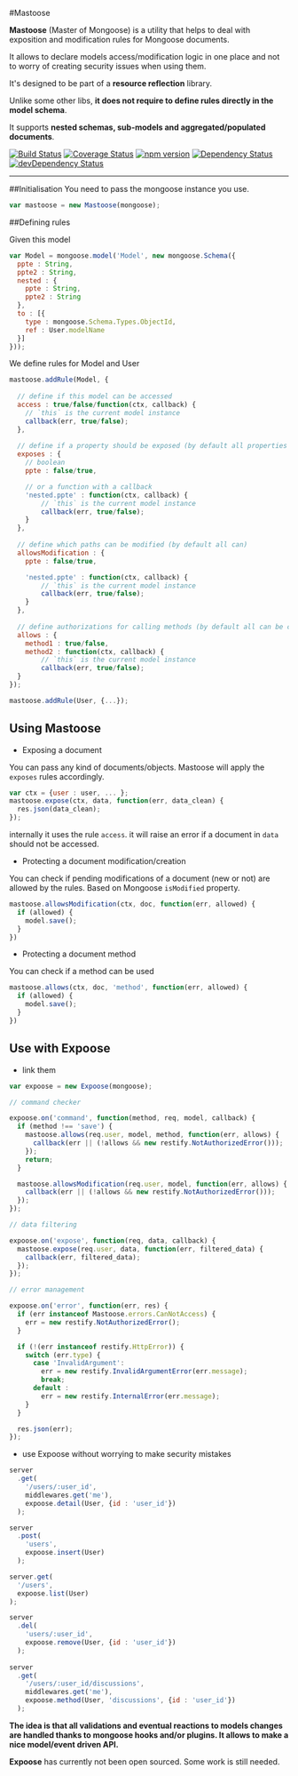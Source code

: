 #Mastoose


**Mastoose** (Master of Mongoose) is a utility that helps to deal with exposition and modification rules for Mongoose documents.

It allows to declare models access/modification logic in one place and not to worry of creating security issues when using them.

It's designed to be part of a **resource reflection** library.

Unlike some other libs, **it does not require to define rules directly in the model schema**.

It supports **nested schemas, sub-models and aggregated/populated documents**.

[![Build Status](https://travis-ci.org/machard/mastoose.svg?branch=master)](https://travis-ci.org/machard/mastoose)
[![Coverage Status](https://coveralls.io/repos/machard/mastoose/badge.svg?branch=master)](https://coveralls.io/r/machard/mastoose?branch=master)
[![npm version](https://badge.fury.io/js/mastoose.svg)](http://badge.fury.io/js/mastoose)
[![Dependency Status](https://david-dm.org/machard/mastoose.svg)](https://david-dm.org/machard/mastoose)
[![devDependency Status](https://david-dm.org/machard/mastoose/dev-status.svg)](https://david-dm.org/machard/mastoose#info=devDependencies)

---

##Initialisation
You need to pass the mongoose instance you use.

```javascript
var mastoose = new Mastoose(mongoose);
```


##Defining rules

Given this model

```javascript
var Model = mongoose.model('Model', new mongoose.Schema({
  ppte : String,
  ppte2 : String,
  nested : {
    ppte : String,
    ppte2 : String
  },
  to : [{
    type : mongoose.Schema.Types.ObjectId,
    ref : User.modelName
  }]
}));
```

We define rules for Model and User


```javascript
mastoose.addRule(Model, {
	
  // define if this model can be accessed
  access : true/false/function(ctx, callback) {
	// `this` is the current model instance
	callback(err, true/false);
  },
   
  // define if a property should be exposed (by default all properties are exposed)
  exposes : {
    // boolean
    ppte : false/true,

    // or a function with a callback
    'nested.ppte' : function(ctx, callback) {
    	// `this` is the current model instance
        callback(err, true/false);
    }
  },    
  
  // define which paths can be modified (by default all can)
  allowsModification : {
    ppte : false/true,

    'nested.ppte' : function(ctx, callback) {
    	// `this` is the current model instance
        callback(err, true/false);
    }
  },
  
  // define authorizations for calling methods (by default all can be called)
  allows : {
  	method1 : true/false,
  	method2 : function(ctx, callback) {
  		// `this` is the current model instance
        callback(err, true/false);
  }
});

mastoose.addRule(User, {...});
```

## Using Mastoose

- Exposing a document

You can pass any kind of documents/objects. Mastoose will apply the `exposes` rules accordingly.

```javascript
var ctx = {user : user, ... };
mastoose.expose(ctx, data, function(err, data_clean) {
  res.json(data_clean);
});
```

internally it uses the rule `access`. it will raise an error if a document in `data` should not be accessed.


- Protecting a document modification/creation

You can check if pending modifications of a document (new or not) are allowed by the rules. Based on Mongoose `isModified` property.

```javascript
mastoose.allowsModification(ctx, doc, function(err, allowed) {
  if (allowed) {
    model.save();
  }
})
```

- Protecting a document method

You can check if a method can be used

```javascript
mastoose.allows(ctx, doc, 'method', function(err, allowed) {
  if (allowed) {
    model.save();
  }
})
```


## Use with Expoose

- link them

```javascript
var expoose = new Expoose(mongoose);

// command checker

expoose.on('command', function(method, req, model, callback) {
  if (method !== 'save') {
    mastoose.allows(req.user, model, method, function(err, allows) {
      callback(err || (!allows && new restify.NotAuthorizedError()));
    });
    return;
  }

  mastoose.allowsModification(req.user, model, function(err, allows) {
    callback(err || (!allows && new restify.NotAuthorizedError()));
  });
});

// data filtering

expoose.on('expose', function(req, data, callback) {
  mastoose.expose(req.user, data, function(err, filtered_data) {
  	callback(err, filtered_data);
  });
});

// error management

expoose.on('error', function(err, res) {
  if (err instanceof Mastoose.errors.CanNotAccess) {
    err = new restify.NotAuthorizedError();
  }

  if (!(err instanceof restify.HttpError)) {
    switch (err.type) {
      case 'InvalidArgument':
        err = new restify.InvalidArgumentError(err.message);
        break;
      default :
        err = new restify.InternalError(err.message);
    }
  }

  res.json(err);
});
```

- use Expoose without worrying to make security mistakes

```javascript
server
  .get(
    '/users/:user_id',
    middlewares.get('me'),
    expoose.detail(User, {id : 'user_id'})
  );

server
  .post(
    'users',
    expoose.insert(User)
  );

server.get(
  '/users',
  expoose.list(User)
);

server
  .del(
    'users/:user_id',
    expoose.remove(User, {id : 'user_id'})
  );
  
server
  .get(
    '/users/:user_id/discussions',
    middlewares.get('me'),
    expoose.method(User, 'discussions', {id : 'user_id'})
  );

```

**The idea is that all validations and eventual reactions to models changes are handled thanks to mongoose hooks and/or plugins.
It allows to make a nice model/event driven API.**


**Expoose** has currently not been open sourced. Some work is still needed.